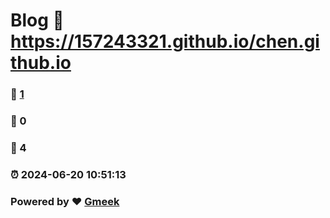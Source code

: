 # Blog :link: https://157243321.github.io/chen.github.io 
### :page_facing_up: [1](https://157243321.github.io/chen.github.io/tag.html) 
### :speech_balloon: 0 
### :hibiscus: 4 
### :alarm_clock: 2024-06-20 10:51:13 
### Powered by :heart: [Gmeek](https://github.com/Meekdai/Gmeek)
